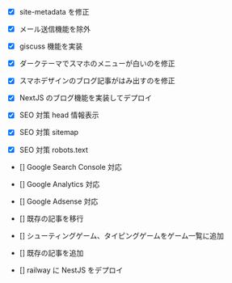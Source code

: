 * [x] site-metadata を修正
* [x] メール送信機能を除外
* [x] giscuss 機能を実装

* [x] ダークテーマでスマホのメニューが白いのを修正
* [x] スマホデザインのブログ記事がはみ出すのを修正

* [x] NextJS のブログ機能を実装してデプロイ

* [x] SEO 対策 head 情報表示
* [x] SEO 対策 sitemap
* [x] SEO 対策 robots.text

* [] Google Search Console 対応
* [] Google Analytics 対応
* [] Google Adsense 対応

* [] 既存の記事を移行

* [] シューティングゲーム、タイピングゲームをゲーム一覧に追加
* [] 既存の記事を追加

* [] railway に NestJS をデプロイ
